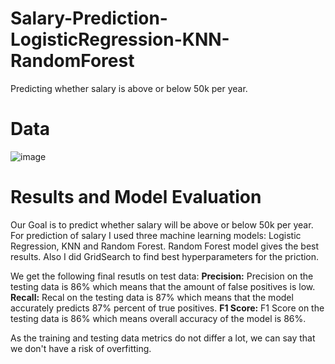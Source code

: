 # Salary-Prediction-LogisticRegression-KNN-RandomForest
Predicting whether salary is above or below 50k per year.

# Data
![image](https://github.com/tamarakirakosyan/Salary-Prediction-LogisticRegression-KNN-RandomForest/assets/46844022/c8d408fe-50a8-412e-97c2-ee7ca6300e3e)

# Results and Model Evaluation
Our Goal is to predict whether salary will be above or below 50k per year.
For prediction of salary I used three machine learning models: Logistic Regression, KNN and Random Forest. Random Forest model gives the best results. Also I did GridSearch to find best hyperparameters for the priction.

We get the following final resutls on test data:
**Precision:** Precision on the testing data is 86% which means that the amount of false positives is low.
**Recall:** Recal on the testing data is 87% which means that the model accurately predicts 87% percent of true positives.
**F1 Score:** F1 Score on the testing data is 86% which means overall accuracy of the model is 86%.

As the training and testing data metrics do not differ a lot, we can say that we don't have a risk of overfitting.
